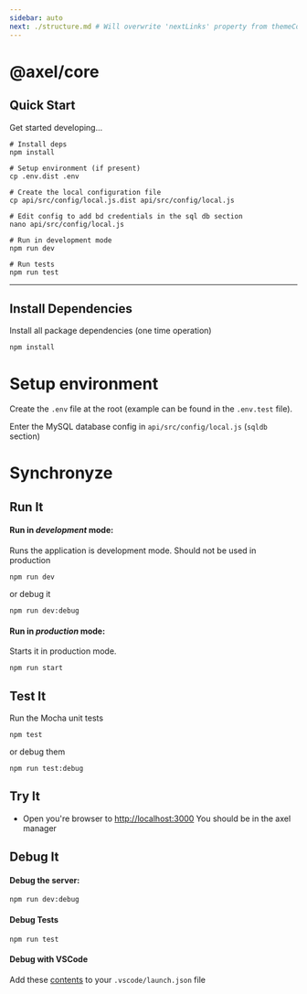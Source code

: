 ```yaml
---
sidebar: auto
next: ./structure.md # Will overwrite 'nextLinks' property from themeConfig
---
```


@axel/core
===========



## Quick Start

Get started developing...

```shell
# Install deps
npm install

# Setup environment (if present)
cp .env.dist .env

# Create the local configuration file
cp api/src/config/local.js.dist api/src/config/local.js

# Edit config to add bd credentials in the sql db section
nano api/src/config/local.js

# Run in development mode
npm run dev

# Run tests
npm run test
```

---

## Install Dependencies

Install all package dependencies (one time operation)

```shell
npm install
```

# Setup environment

Create the `.env` file at the root (example can be found in the `.env.test` file).

Enter the MySQL database config in `api/src/config/local.js` (`sqldb` section)

# Synchronyze

## Run It
#### Run in *development* mode:
Runs the application is development mode. Should not be used in production

```shell
npm run dev
```

or debug it

```shell
npm run dev:debug
```

#### Run in *production* mode:

Starts it in production mode.

```shell
npm run start
```

## Test It

Run the Mocha unit tests

```shell
npm test
```

or debug them

```shell
npm run test:debug
```

## Try It
* Open you're browser to [http://localhost:3000](http://localhost:3000)
You should be in the axel manager


## Debug It

#### Debug the server:

```
npm run dev:debug
```

#### Debug Tests

```
npm run test
```

#### Debug with VSCode

Add these [contents](https://github.com/cdimascio/generator-express-no-stress/blob/next/assets/.vscode/launch.json) to your `.vscode/launch.json` file
